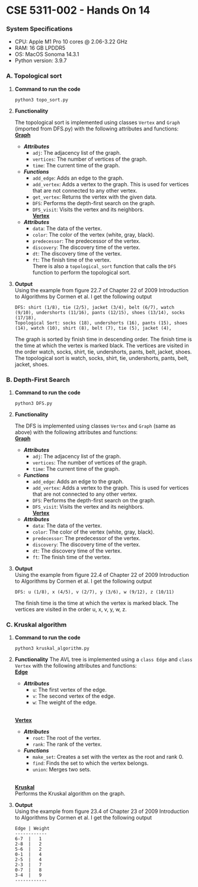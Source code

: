 # CSE 5311-002 - Hands On 14

### __System Specifications__
* CPU: Apple M1 Pro 10 cores @ 2.06-3.22 GHz
* RAM: 16 GB LPDDR5
* OS: MacOS Sonoma 14.3.1
* Python version: 3.9.7

### A. Topological sort

1. __Command to run the code__
    ```
    python3 topo_sort.py
    ```

2. __Functionality__

    The topological sort is implemented using classes `Vertex` and `Graph` (imported from DFS.py) with the following attributes and functions:
    <br /><u>**Graph**</u>
    * ***Attributes***
      * `adj`: The adjacency list of the graph.
      * `vertices`: The number of vertices of the graph.
      * `time`: The current time of the graph.
    * ***Functions***
      * `add_edge`: Adds an edge to the graph.
      * `add_vertex`: Adds a vertex to the graph. This is used for vertices that are not connected to any other vertex.
      * `get_vertex`: Returns the vertex with the given data.
      * `DFS`: Performs the depth-first search on the graph.
      * `DFS_visit`: Visits the vertex and its neighbors.
   <br /><u>**Vertex**</u>
    * ***Attributes***
      * `data`: The data of the vertex.
      * `color`: The color of the vertex (white, gray, black).
      * `predecessor`: The predecessor of the vertex.
      * `discovery`: The discovery time of the vertex.
      * `dt`: The discovery time of the vertex.
      * `ft`: The finish time of the vertex.
    <br />There is also a `topological_sort` function that calls the `DFS` function to perform the topological sort.
3. __Output__
   <br />Using the example from figure 22.7 of Chapter 22 of 2009 Introduction to Algorithms by Cormen et al. I get the following output

    ```
   DFS: shirt (1/8), tie (2/5), jacket (3/4), belt (6/7), watch (9/10), undershorts (11/16), pants (12/15), shoes (13/14), socks (17/18), 
   Topological Sort: socks (18), undershorts (16), pants (15), shoes (14), watch (10), shirt (8), belt (7), tie (5), jacket (4),
    ```
    The graph is sorted by finish time in descending order. The finish time is the time at which the vertex is marked black. The vertices are visited in the order watch, socks, shirt, tie, undershorts, pants, belt, jacket, shoes. The topological sort is watch, socks, shirt, tie, undershorts, pants, belt, jacket, shoes.

### B. Depth-First Search

1. __Command to run the code__
    ```
    python3 DFS.py
    ```
   
2. __Functionality__
    
    The DFS is implemented using classes `Vertex` and `Graph` (same as above) with the following attributes and functions:
    <br /><u>**Graph**</u>
    * ***Attributes***
      * `adj`: The adjacency list of the graph.
      * `vertices`: The number of vertices of the graph.
      * `time`: The current time of the graph.
    * ***Functions***
      * `add_edge`: Adds an edge to the graph.
      * `add_vertex`: Adds a vertex to the graph. This is used for vertices that are not connected to any other vertex.
      * `DFS`: Performs the depth-first search on the graph.
      * `DFS_visit`: Visits the vertex and its neighbors.
   <br /><u>**Vertex**</u>
    * ***Attributes***
      * `data`: The data of the vertex.
      * `color`: The color of the vertex (white, gray, black).
      * `predecessor`: The predecessor of the vertex.
      * `discovery`: The discovery time of the vertex.
      * `dt`: The discovery time of the vertex.
      * `ft`: The finish time of the vertex.
3. __Output__
    <br />Using the example from figure 22.4 of Chapter 22 of 2009 Introduction to Algorithms by Cormen et al. I get the following output

    ```
    DFS: u (1/8), x (4/5), v (2/7), y (3/6), w (9/12), z (10/11)
    ```
   The finish time is the time at which the vertex is marked black. The vertices are visited in the order u, x, v, y, w, z.


### C. Kruskal algorithm

1. __Command to run the code__
    ```
    python3 kruskal_algorithm.py
    ```
   
2. __Functionality__
    The AVL tree is implemented using a `class Edge` and `class Vertex` with the following attributes and functions:
    <br /><u>**Edge**</u>
    * ***Attributes***
         * `u`: The first vertex of the edge.
         * `v`: The second vertex of the edge.
         * `w`: The weight of the edge.
        
   <br /><u>**Vertex**</u>
    * ***Attributes***
      * `root`: The root of the vertex.
      * `rank`: The rank of the vertex.
   * ***Functions***
      * `make_set`: Creates a set with the vertex as the root and rank 0.
      * `find`: Finds the set to which the vertex belongs.
      * `union`: Merges two sets.
     
   <br /><u>**Kruskal**</u>
     <br />Performs the Kruskal algorithm on the graph.<br />
   
    
3. __Output__
    <br />Using the example from figure 23.4 of Chapter 23 of 2009 Introduction to Algorithms by Cormen et al. I get the following output

    ```
    Edge | Weight
   ------------
   6-7  |   1
   2-8  |   2
   5-6  |   2
   0-1  |   4
   2-5  |   4
   2-3  |   7
   0-7  |   8
   3-4  |   9
   ------------
    ```
